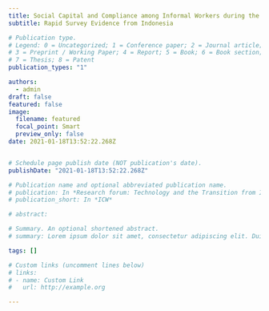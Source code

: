```yaml
---
title: Social Capital and Compliance among Informal Workers during the Covid-19 Crisis
subtitle: Rapid Survey Evidence from Indonesia

# Publication type.
# Legend: 0 = Uncategorized; 1 = Conference paper; 2 = Journal article;
# 3 = Preprint / Working Paper; 4 = Report; 5 = Book; 6 = Book section;
# 7 = Thesis; 8 = Patent
publication_types: "1"

authors:
  - admin
draft: false
featured: false
image:
  filename: featured
  focal_point: Smart
  preview_only: false
date: 2021-01-18T13:52:22.268Z


# Schedule page publish date (NOT publication's date).
publishDate: "2021-01-18T13:52:22.268Z"

# Publication name and optional abbreviated publication name.
# publication: In *Research forum: Technology and the Transition from Informal to Formal Economy*
# publication_short: In *ICW*

# abstract: 

# Summary. An optional shortened abstract.
# summary: Lorem ipsum dolor sit amet, consectetur adipiscing elit. Duis posuere tellus ac convallis placerat. Proin tincidunt magna sed ex sollicitudin condimentum.

tags: []

# Custom links (uncomment lines below)
# links:
# - name: Custom Link
#   url: http://example.org

---
```


